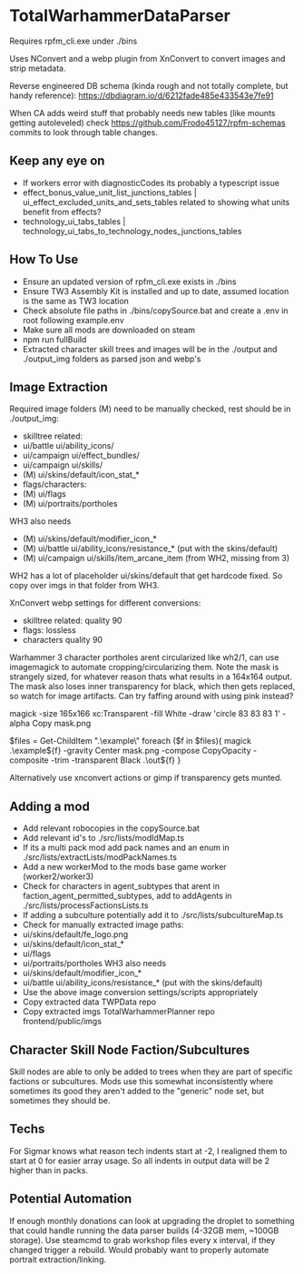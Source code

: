 # TotalWarhammerDataParser
 
Requires rpfm_cli.exe under ./bins

Uses NConvert and a webp plugin from XnConvert to convert images and strip metadata.

Reverse engineered DB schema (kinda rough and not totally complete, but handy reference): https://dbdiagram.io/d/6212fade485e433543e7fe91

When CA adds weird stuff that probably needs new tables (like mounts getting autoleveled) check https://github.com/Frodo45127/rpfm-schemas commits to look through table changes.

## Keep any eye on

- If workers error with diagnosticCodes its probably a typescript issue
- effect_bonus_value_unit_list_junctions_tables | ui_effect_excluded_units_and_sets_tables related to showing what units benefit from effects?
- technology_ui_tabs_tables | technology_ui_tabs_to_technology_nodes_junctions_tables

## How To Use

- Ensure an updated version of rpfm_cli.exe exists in ./bins
- Ensure TW3 Assembly Kit is installed and up to date, assumed location is the same as TW3 location
- Check absolute file paths in ./bins/copySource.bat and create a .env in root following example.env
- Make sure all mods are downloaded on steam
- npm run fullBuild
- Extracted character skill trees and images will be in the ./output and ./output_img folders as parsed json and webp's

## Image Extraction

Required image folders (M) need to be manually checked, rest should be in ./output_img:
- skilltree related:
- ui/battle ui/ability_icons/
- ui/campaign ui/effect_bundles/
- ui/campaign ui/skills/
- (M) ui/skins/default/icon_stat_*
- flags/characters:
- (M) ui/flags
- (M) ui/portraits/portholes

WH3 also needs
- (M) ui/skins/default/modifier_icon_*
- (M) ui/battle ui/ability_icons/resistance_* (put with the skins/default)
- (M) ui/campaign ui/skills/item_arcane_item (from WH2, missing from 3)

WH2 has a lot of placeholder ui/skins/default that get hardcode fixed. So copy over imgs in that folder from WH3.

XnConvert webp settings for different conversions:
- skilltree related: quality 90
- flags: lossless
- characters quality 90

Warhammer 3 character portholes arent circularized like wh2/1, can use imagemagick to automate cropping/circularizing them. Note the mask is strangely sized, for whatever reason thats what results in a 164x164 output. The mask also loses inner transparency for black, which then gets replaced, so watch for image artifacts. Can try faffing around with using pink instead?

magick -size 165x166 xc:Transparent -fill White -draw 'circle 83 83 83 1' -alpha Copy mask.png

$files = Get-ChildItem ".\example\"
foreach ($f in $files){
magick .\example\${f} -gravity Center mask.png -compose CopyOpacity -composite -trim -transparent Black .\out\${f}
}

Alternatively use xnconvert actions or gimp if transparency gets munted.

## Adding a mod

- Add relevant robocopies in the copySource.bat
- Add relevant id's to ./src/lists/modIdMap.ts
- If its a multi pack mod add pack names and an enum in ./src/lists/extractLists/modPackNames.ts
- Add a new workerMod to the mods base game worker (worker2/worker3)
- Check for characters in agent_subtypes that arent in faction_agent_permitted_subtypes, add to addAgents in ./src/lists/processFactionsLists.ts
- If adding a subculture potentially add it to ./src/lists/subcultureMap.ts
- Check for manually extracted image paths: 
- ui/skins/default/fe_logo.png
- ui/skins/default/icon_stat_*
- ui/flags
- ui/portraits/portholes
WH3 also needs
- ui/skins/default/modifier_icon_*
- ui/battle ui/ability_icons/resistance_* (put with the skins/default)
- Use the above image conversion settings/scripts appropriately
- Copy extracted data TWPData repo
- Copy extracted imgs TotalWarhammerPlanner repo frontend/public/imgs

## Character Skill Node Faction/Subcultures

Skill nodes are able to only be added to trees when they are part of specific factions or subcultures. Mods use this somewhat inconsistently where sometimes its good they aren't added to the "generic" node set, but sometimes they should be.

## Techs

For Sigmar knows what reason tech indents start at -2, I realigned them to start at 0 for easier array usage. So all indents in output data will be 2 higher than in packs.

## Potential Automation

If enough monthly donations can look at upgrading the droplet to something that could handle running the data parser builds (4-32GB mem, ~100GB storage). Use steamcmd to grab workshop files every x interval, if they changed trigger a rebuild. Would probably want to properly automate portrait extraction/linking.
